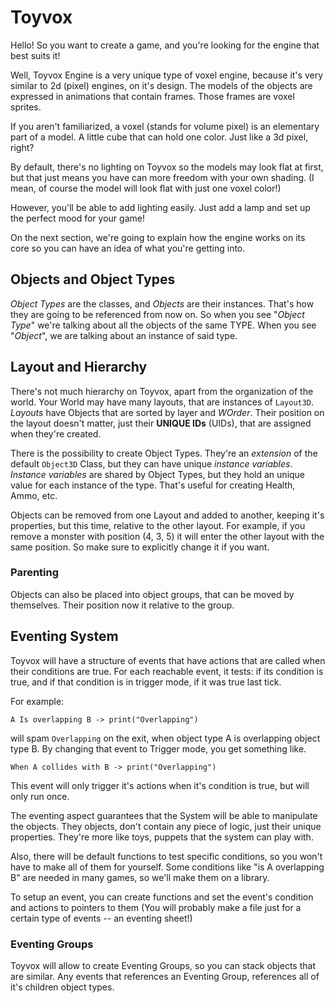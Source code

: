 # Toyvox

Hello! So you want to create a game, and you're looking for the engine
that best suits it!

Well, Toyvox Engine is a very unique type of voxel engine, because it's very
similar to 2d (pixel) engines, on it's design. The models of the objects
are expressed in animations that contain frames. Those frames are voxel sprites.

If you aren't familiarized, a voxel (stands for volume pixel) is an elementary
part of a model. A little cube that can hold one color. Just like a 3d pixel, right?

By default, there's no lighting on Toyvox so the models may look flat at first, but
that just means you have can more freedom with your own shading. (I mean, of course the
model will look flat with just one voxel color!)

However, you'll be able to add lighting easily. Just add a lamp and set up the perfect
mood for your game!

On the next section, we're going to explain how the engine works on its core
so you can have an idea of what you're getting into.

## Objects and Object Types

_Object Types_ are the classes, and _Objects_ are their instances.
That's how they are going to be referenced from now on. 
So when you see "_Object Type_" we're talking about all the objects
of the same TYPE. When you see "_Object_", we are talking about an instance 
of said type.

## Layout and Hierarchy

There's not much hierarchy on Toyvox, apart from the organization of the world.
Your World may have many layouts, that are instances of `Layout3D`.
_Layouts_ have Objects that are sorted by layer and _WOrder_.
Their position on the layout doesn't matter, just their **UNIQUE IDs** (UIDs),
that are assigned when they're created.

There is the possibility to create Object Types. They're an _extension_ of the default
`Object3D` Class, but they can have unique _instance variables_.
_Instance variables_ are shared by Object Types, but they hold an unique value for
each instance of the type. That's useful for creating Health, Ammo, etc.

Objects can be removed from one Layout and added to another, keeping it's properties,
but this time, relative to the other layout.
For example, if you remove a monster with position (4, 3, 5) it will enter the other
layout with the same position. So make sure to explicitly change it if you want.

### Parenting

Objects can also be placed into object groups, that can be moved by themselves.
Their position now it relative to the group.

## Eventing System

Toyvox will have a structure of events that have actions that are called when their
conditions are true. For each reachable event, it tests: if its condition is true,
and if that condition is in trigger mode, if it was true last tick.

For example:

`A Is overlapping B -> print("Overlapping")`

will spam `Overlapping` on the exit, when object type A is overlapping object type B.
By changing that event to Trigger mode, you get something like.

`When A collides with B -> print("Overlapping")`

This event will only trigger it's actions when it's condition is true,
but will only run once.

The eventing aspect guarantees that the System will be able to manipulate the objects.
They objects, don't contain any piece of logic, just their unique properties.
They're more like toys, puppets that the system can play with.

Also, there will be default functions to test specific conditions, so you won't have to make all of them for yourself.
Some conditions like "is A overlapping B" are needed in many games, so we'll make them on a library.

To setup an event, you can create functions and set the event's condition and actions to pointers to them
(You will probably make a file just for a certain type of events -- an eventing sheet!)

### Eventing Groups

Toyvox will allow to create Eventing Groups, so you can stack objects that are similar.
Any events that references an Eventing Group, references all of it's children object types.
